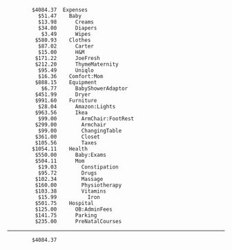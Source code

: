             $4084.37  Expenses
              $51.47    Baby
              $13.98      Creams
              $34.00      Diapers
               $3.49      Wipes
             $580.93    Clothes
              $87.02      Carter
              $15.00      H&M
             $171.22      JoeFresh
             $212.20      ThymeMaternity
              $95.49      Uniqlo
              $16.36    Comfort:Mom
             $888.15    Equipment
               $6.77      BabyShowerAdaptor
             $451.99      Dryer
             $991.60    Furniture
              $28.04      Amazon:Lights
             $963.56      Ikea
              $99.00        ArmChair:FootRest
             $299.00        Armchair
              $99.00        ChangingTable
             $361.00        Closet
             $105.56        Taxes
            $1054.11    Health
             $550.00      Baby:Exams
             $504.11      Mom
              $19.03        Constipation
              $95.72        Drugs
             $102.34        Massage
             $160.00        Physiotherapy
             $103.38        Vitamins
              $15.99          Iron
             $501.75    Hospital
             $125.00      OB:AdminFees
             $141.75      Parking
             $235.00      PreNatalCourses
--------------------
            $4084.37
